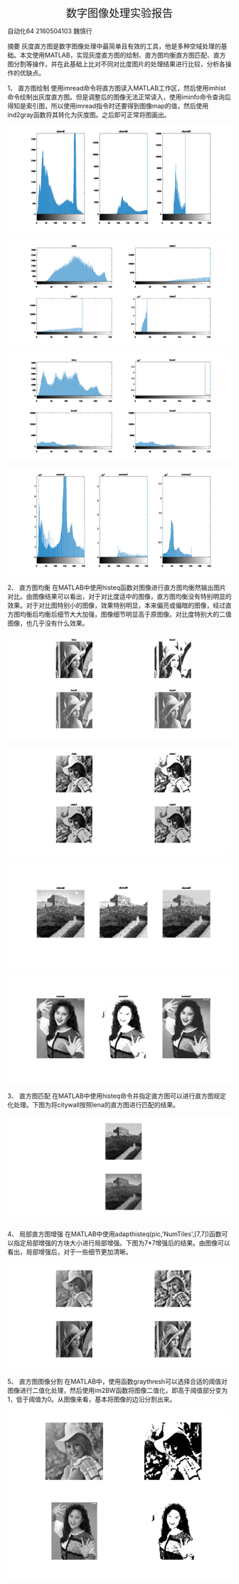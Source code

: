 <center><font size=5>数字图像处理实验报告</font></center>




自动化64               2160504103           魏慎行

摘要
灰度直方图是数字图像处理中最简单且有效的工具，他是多种空域处理的基础。本文使用MATLAB，实现灰度直方图的绘制、直方图均衡直方图匹配、直方图分割等操作，并在此基础上比对不同对比度图片的处理结果进行比较，分析各操作的优缺点。



1、	直方图绘制
使用imread命令将直方图读入MATLAB工作区，然后使用imhist命令绘制出灰度直方图。但是调整后的图像无法正常读入，使用iminfo命令查询后得知是索引图，所以使用imread指令时还要得到图像map的值，然后使用ind2gray函数将其转化为灰度图。之后即可正常将图画出。

![hist1](直方图1.png)

![hist2](直方图2.png)

![hist3](直方图3.png)

![hist4](直方图4.png)


2、	直方图均衡
在MATLAB中使用histeq函数对图像进行直方图均衡然输出图片对比。由图像结果可以看出，对于对比度适中的图像，直方图均衡没有特别明显的效果。对于对比图特别小的图像，效果特别明显，本来偏亮或偏暗的图像，经过直方图均衡后均衡后细节大大加强，图像细节明显高于原图像。对比度特别大的二值图像，也几乎没有什么效果。

![histeq](lena均衡.png)

![histeq1](elain均衡.png)

![histeq2](citywall均衡.png)

![histeq3](woman均衡.png)

3、	直方图匹配
在MATLAB中使用histeq命令并指定直方图可以进行直方图规定化处理。下图为将citywall按照lena的直方图进行匹配的结果。

![histeq4](规定化.png)


4、	局部直方图增强
在MATLAB中使用adapthisteq(pic,'NumTiles',[7,7])函数可以指定局部增强的方块大小进行局部增强。下图为7*7增强后的结果。由图像可以看出，局部增强后，对于一些细节更加清晰。

![histeq5](局部均衡.png)

5、	直方图图像分割
在MATLAB中，使用函数graythresh可以选择合适的阈值对图像进行二值化处理，然后使用im2BW函数将图像二值化，即高于阈值部分变为1，低于阈值为0。从图像来看，基本将图像的边沿分割出来。

![pic](图像分割.png)







